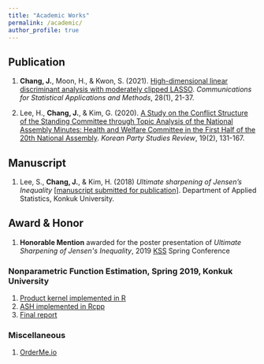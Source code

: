 ```yaml
---
title: "Academic Works"
permalink: /academic/
author_profile: true
---
```


## Publication

1. **Chang, J.**, Moon, H., & Kwon, S. (2021). <a href="https://doi.org/10.29220/CSAM.2021.28.1.021" target="_blank">High-dimensional linear discriminant analysis with moderately clipped LASSO</a>. _Communications for Statistical Applications and Methods_, 28(1), 21-37.

1. Lee, H., **Chang, J.**, & Kim, G. (2020). <a href="https://www.dbpia.co.kr/journal/articleDetail?nodeId=NODE09360747&language=EN" target="_blank">A Study on the Conflict Structure of the Standing Committee through Topic Analysis of the National Assembly Minutes: Health and Welfare Committee in the First Half of the 20th National Assembly</a>. _Korean Party Studies Review_, 19(2), 131-167.

## Manuscript

1. Lee, S., **Chang, J.**, & Kim, H. (2018) _Ultimate sharpening of Jensen’s Inequality_ <a href="https://mc.manuscriptcentral.com/gsta" target="_blank">[manuscript submitted for publication]</a>. Department of Applied Statistics, Konkuk University.

## Award & Honor

1. **Honorable Mention** awarded for the poster presentation of _Ultimate Sharpening of Jensen's Inequality_, 2019 <a href="http://www.kss.or.kr/eng/en_about_kss.html" target="_blank">KSS</a> Spring Conference

### Nonparametric Function Estimation, Spring 2019, Konkuk University
1. <a href='https://cjhsfl.shinyapps.io/ProductKernel' target='_blank'>Product kernel implemented in R</a>
2. <a href='ash' target='_blank'>ASH implemented in Rcpp</a>
3. <a href='nfe-final-report' target='_blank'>Final report</a>

### Miscellaneous

1. <a href="https://cjhsfl.shinyapps.io/OrderMe" target='_blank'>OrderMe.io</a>